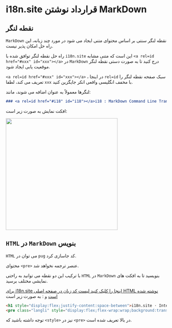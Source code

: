# i18n.site قرارداد نوشتن MarkDown

## نقطه لنگر

`MarkDown` نقطه لنگر سنتی بر اساس محتوای متنی ایجاد می شود در مورد چند زبانه، این راه حل امکان پذیر نیست.

راه حل نقطه لنگر توافق شده با `i18n.site` این است که متنی مشابه `<a rel=id href="#xxx" id="xxx"></a>` در `MarkDown` درج کنید تا به صورت دستی نقطه لنگر موقعیت یابی ایجاد شود.

`<a rel=id href="#xxx" id="xxx"></a>` ، در اینجا `rel=id` سبک صفحه نقطه لنگر را تعریف می کند، لطفا `xxx` با مخفف انگلیسی واقعی انکر جایگزین کنید.

لنگرها معمولاً به عنوان اضافه می شوند، مانند:

```md
### <a rel=id href="#i18" id="i18"></a>i18 : MarkDown Command Line Translation Tool
```

افکت نمایش به صورت زیر است:

<img src="//p.3ti.site/1721381136.avif" width="350">

## `HTML` در `MarkDown` بنویس

`HTML` می توان در `pug` کد جاسازی کرد.

محتوای `<pre>` عنصر ترجمه نخواهد شد.

با ترکیب این دو نقطه می توانید به راحتی `HTML` در `MarkDown` بنویسید تا به افکت های نمایشی مختلف برسید.

[برای i18n.site اینجا را کلیک کنید لیست کد زبان در صفحه اصلی HTML نوشته شده است](//raw.githubusercontent.com/i18n-site/md/main/zh/README.md) و : به صورت زیر است

```html
<h1 style="display:flex;justify-content:space-between">i18n.site ⋅ International Solutions<img src="//p.3ti.site/logo.svg" style="user-select:none;margin-top:-1px;width:42px"></h1>
<pre class="langli" style="display:flex;flex-wrap:wrap;background:transparent;border:1px solid #eee;font-size:12px;box-shadow:0 0 3px inset #eee;padding:12px 5px 4px 12px;justify-content:space-between;"><style>pre.langli i{font-weight:300;font-family:s;margin-right:2px;margin-bottom:8px;font-style:normal;color:#666;border-bottom:1px dashed #ccc;}</style><i>English</i><i>简体中文</i><i>Deutsch</i> … …</pre>
```

توجه داشته باشید که `<style>` نیز در `<pre>` در بالا تعریف شده است.